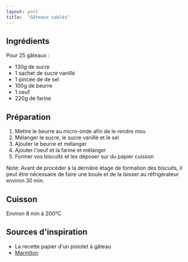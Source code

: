 ```yaml
---
layout: post
title:  "Gâteaux sablés"
---
```


## Ingrédients

Pour 25 gâteaux :
* 130g de sucre
* 1 sachet de sucre vanillé
* 1 pincée de de sel
* 100g de beurre
* 1 oeuf
* 220g de farine

## Préparation

1. Mettre le beurre au micro-onde afin de le rendre mou
1. Mélanger le sucre, le sucre vanillé et le sel
1. Ajouter le beurre et mélanger
1. Ajouter l'oeuf et la farine et mélanger
1. Former vos biscuits et les déposer sur du papier cuisson

Note: Avant de procéder à la dernière étage de formation des biscuits, il peut
être nécessaire de faire une boule et de la laisser au réfrigérateur environ 30
min.

## Cuisson

Environ 8 min à 200°C

## Sources d'inspiration

* La recette papier d'un pistolet à gâteau
* [Marmiton](http://marmiton.org/recettes/recette_gateau-sable_223765.aspx)
